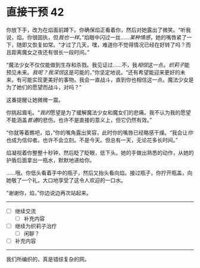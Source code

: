 # 直接干预 42

你放下手，改为在焰面前蹲下。你确保焰正看着你，然后对她露出了微笑。“听我说，焰。你很固执，但*我也一样*。”焰眼中闪过一丝……*某种情感*，她的嘴唇紧了一下，随即又恢复如常。“才过了几天，嘿，难道你不觉得情况已经在好转了吗？而且距离魔女之夜还有很长一段时间。”

“魔法少女不仅仅能做到生存和杀戮。我见证过……不，我*相信*这一点。*织莉子*能预见未来。*我呢？*我*深信*这是可能的，”你坚定地说。“还有希望能迎来更好的未来。有可能实现更美好的事物。我会一直战斗，直到你也相信这一点。魔法少女是为了她们的愿望而战斗，对吗？”

这番提醒让她微微一震。

你挑起眉毛。“*我的*愿望是为了缓解魔法少女和魔女们的悲痛。我不认为我的愿望不能涵盖*普通*的悲伤。也许不是直接的意义上，但它仍然有效。”

“你就等着瞧吧，焰，”你的嘴角露出笑容，此时你的嘴唇已经略感干燥。“我会让*你*也成为信仰者。也许不会立刻。不是今天。但总有一天，无论花多长时间。”

焰凝视着你整整十秒钟，然后眨了眨眼，低下头。她的手做出熟悉的动作，从她的护盾后面拿出一瓶水，默默地递给你。

……哦。你低头看着手中的瓶子，然后又抬头看向焰。接过瓶子，你拧开瓶盖，向她敬了一个礼，大口地享受了这令人欢迎的一口水。

“谢谢你，焰，”你边说边再次站起来。

---

- [ ] 继续交流
  - [ ] 补充内容
- [ ] 继续为织莉子治疗
  - [ ] 闲聊？
- [ ] 补充内容

---

我们所编织的，真是错综复杂的网。
